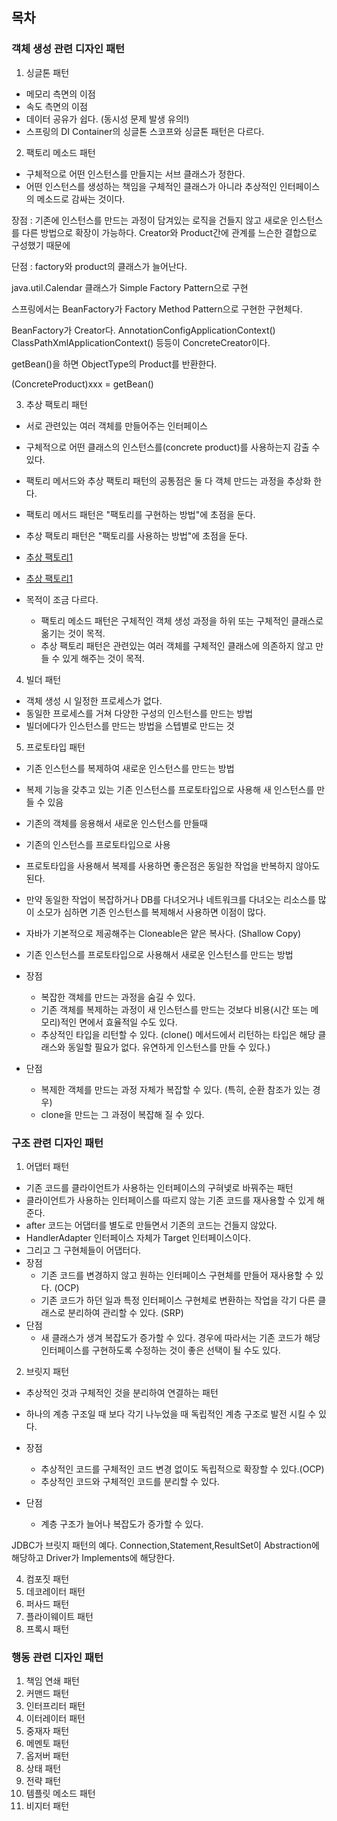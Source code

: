 ## 목차
### 객체 생성 관련 디자인 패턴
1. 싱글톤 패턴
- 메모리 측면의 이점
- 속도 측면의 이점
- 데이터 공유가 쉽다. (동시성 문제 발생 유의!)
- 스프링의 DI Container의 싱글톤 스코프와 싱글톤 패턴은 다르다.

2. 팩토리 메소드 패턴
- 구체적으로 어떤 인스턴스를 만들지는 서브 클래스가 정한다.
- 어떤 인스턴스를 생성하는 책임을 구체적인 클래스가 아니라 추상적인 인터페이스의 메소드로 감싸는 것이다.

장점 : 기존에 인스턴스를 만드는 과정이 담겨있는 로직을 건들지 않고
새로운 인스턴스를 다른 방법으로 확장이 가능하다.
Creator와 Product간에 관계를 느슨한 결합으로 구성했기 때문에

단점 : factory와 product의 클래스가 늘어난다.

java.util.Calendar 클래스가 Simple Factory Pattern으로 구현

스프링에서는 BeanFactory가 Factory Method Pattern으로 구현한
구현체다.

BeanFactory가 Creator다.
AnnotationConfigApplicationContext()
ClassPathXmlApplicationContext() 등등이 ConcreteCreator이다.

getBean()을 하면 ObjectType의 Product를 반환한다.

(ConcreteProduct)xxx = getBean()

3. 추상 팩토리 패턴
- 서로 관련있는 여러 객체를 만들어주는 인터페이스
- 구체적으로 어떤 클래스의 인스턴스를(concrete product)를 사용하는지 감출 수 있다.


- 팩토리 메서드와 추상 팩토리 패턴의 공통점은 둘 다 객체 만드는 과정을
추상화 한다.
- 팩토리 메서드 패턴은 "팩토리를 구현하는 방법"에 초점을 둔다.
- 추상 팩토리 패턴은 "팩토리를 사용하는 방법"에 초점을 둔다.
- [추상 팩토리1](https://sun-22.tistory.com/10)  
- [추상 팩토리1](https://bcp0109.tistory.com/368)
- 목적이 조금 다르다. 
    - 팩토리 메소드 패턴은 구체적인 객체 생성 과정을 하위 또는 구체적인 클래스로 옮기는 것이 목적.
    - 추상 팩토리 패턴은 관련있는 여러 객체를 구체적인 클래스에 의존하지 않고 만들 수 있게 해주는 것이 목적. 
  
  
4. 빌더 패턴
- 객체 생성 시 일정한 프로세스가 없다.
- 동일한 프로세스를 거쳐 다양한 구성의 인스턴스를 만드는 방법
- 빌더에다가 인스턴스를 만드는 방법을 스텝별로 만드는 것


5. 프로토타입 패턴
- 기존 인스턴스를 복제하여 새로운 인스턴스를 만드는 방법
- 복제 기능을 갖추고 있는 기존 인스턴스를 프로토타입으로 사용해 새 인스턴스를 만들 수 있음
- 기존의 객체를 응용해서 새로운 인스턴스를 만들때
- 기존의 인스턴스를 프로토타입으로 사용
- 프로토타입을 사용해서 복제를 사용하면 좋은점은 동일한 작업을 반복하지 않아도 된다.
- 만약 동일한 작업이 복잡하거나 DB를 다녀오거나 네트워크를 다녀오는 리소스를 많이 소모가 심하면 기존 인스턴스를 복제해서 사용하면 이점이 많다.
- 자바가 기본적으로 제공해주는 Cloneable은 얕은 복사다. (Shallow Copy)
- 기존 인스턴스를 프로토타입으로 사용해서 새로운 인스턴스를 만드는 방법

- 장점
  - 복잡한 객체를 만드는 과정을 숨길 수 있다.
  - 기존 객체를 복제하는 과정이 새 인스턴스를 만드는 것보다 비용(시간 또는 메모리)적인 면에서 효율적일 수도 있다.
  - 추상적인 타입을 리턴할 수 있다. (clone() 메서드에서 리턴하는 타입은 해당 클래스와 동일할 필요가 없다. 유연하게 인스턴스를 만들 수 있다.)
- 단점
  - 복제한 객체를 만드는 과정 자체가 복잡할 수 있다. (특히, 순환 참조가 있는 경우)
  - clone을 만드는 그 과정이 복잡해 질 수 있다.

### 구조 관련 디자인 패턴
1. 어댑터 패턴
- 기존 코드를 클라이언트가 사용하는 인터페이스의 구혀넻로 바꿔주는 패턴
- 클라이언트가 사용하는 인터페이스를 따르지 않는 기존 코드를 재사용할 수 있게 해준다.
- after 코드는 어댑터를 별도로 만들면서 기존의 코드는 건들지 않았다.
- HandlerAdapter 인터페이스 자체가 Target 인터페이스이다.
- 그리고 그 구현체들이 어댑터다.
- 장점
  - 기존 코드를 변경하지 않고 원하는 인터페이스 구현체를 만들어 재사용할 수 있다. (OCP)
  - 기존 코드가 하던 일과 특정 인터페이스 구현체로 변환하는 작업을 각기 다른 클래스로 분리하여 관리할 수 있다. (SRP)
- 단점
  - 새 클래스가 생겨 복잡도가 증가할 수 있다. 경우에 따라서는 기존 코드가 해당 인터페이스를 구현하도록 수정하는 것이 좋은 선택이 될 수도 있다.
2. 브릿지 패턴
- 추상적인 것과 구체적인 것을 분리하여 연결하는 패턴
- 하나의 계층 구조일 때 보다 각기 나누었을 때 독립적인 계층 구조로 발전 시킬 수 있다.

- 장점
  - 추상적인 코드를 구체적인 코드 변경 없이도 독립적으로 확장할 수 있다.(OCP)
  - 추상적인 코드와 구체적인 코드를 분리할 수 있다.
- 단점
  - 계층 구조가 늘어나 복잡도가 증가할 수 있다.

JDBC가 브릿지 패턴의 예다. Connection,Statement,ResultSet이 Abstraction에 해당하고 Driver가 Implements에 해당한다.

4. 컴포짓 패턴
5. 데코레이터 패턴
6. 퍼사드 패턴
7. 플라이웨이트 패턴
8. 프록시 패턴

### 행동 관련 디자인 패턴
1. 책임 연쇄 패턴
2. 커맨드 패턴
3. 인터프리터 패턴
4. 이터레이터 패턴
5. 중재자 패턴
6. 메멘토 패턴
7. 옵저버 패턴
8. 상태 패턴
9. 전략 패턴
10. 템플릿 메소드 패턴
11. 비지터 패턴
